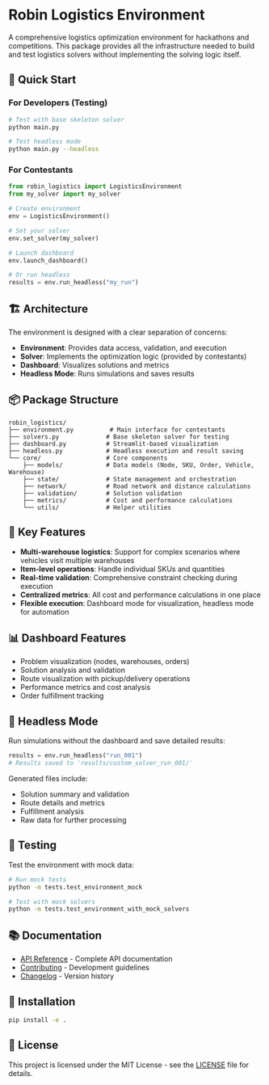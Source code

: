 # Robin Logistics Environment

A comprehensive logistics optimization environment for hackathons and competitions. This package provides all the infrastructure needed to build and test logistics solvers without implementing the solving logic itself.

## 🚀 Quick Start

### For Developers (Testing)

```bash
# Test with base skeleton solver
python main.py

# Test headless mode
python main.py --headless
```

### For Contestants

```python
from robin_logistics import LogisticsEnvironment
from my_solver import my_solver

# Create environment
env = LogisticsEnvironment()

# Set your solver
env.set_solver(my_solver)

# Launch dashboard
env.launch_dashboard()

# Or run headless
results = env.run_headless("my_run")
```

## 🏗️ Architecture

The environment is designed with a clear separation of concerns:

- **Environment**: Provides data access, validation, and execution
- **Solver**: Implements the optimization logic (provided by contestants)
- **Dashboard**: Visualizes solutions and metrics
- **Headless Mode**: Runs simulations and saves results

## 📦 Package Structure

```
robin_logistics/
├── environment.py          # Main interface for contestants
├── solvers.py             # Base skeleton solver for testing
├── dashboard.py           # Streamlit-based visualization
├── headless.py            # Headless execution and result saving
└── core/                  # Core components
    ├── models/            # Data models (Node, SKU, Order, Vehicle, Warehouse)
    ├── state/             # State management and orchestration
    ├── network/           # Road network and distance calculations
    ├── validation/        # Solution validation
    ├── metrics/           # Cost and performance calculations
    └── utils/             # Helper utilities
```

## 🔧 Key Features

- **Multi-warehouse logistics**: Support for complex scenarios where vehicles visit multiple warehouses
- **Item-level operations**: Handle individual SKUs and quantities
- **Real-time validation**: Comprehensive constraint checking during execution
- **Centralized metrics**: All cost and performance calculations in one place
- **Flexible execution**: Dashboard mode for visualization, headless mode for automation

## 📊 Dashboard Features

- Problem visualization (nodes, warehouses, orders)
- Solution analysis and validation
- Route visualization with pickup/delivery operations
- Performance metrics and cost analysis
- Order fulfillment tracking

## 🚛 Headless Mode

Run simulations without the dashboard and save detailed results:

```python
results = env.run_headless("run_001")
# Results saved to 'results/custom_solver_run_001/'
```

Generated files include:
- Solution summary and validation
- Route details and metrics
- Fulfillment analysis
- Raw data for further processing

## 🧪 Testing

Test the environment with mock data:

```bash
# Run mock tests
python -m tests.test_environment_mock

# Test with mock solvers
python -m tests.test_environment_with_mock_solvers
```

## 📚 Documentation

- [API Reference](API_REFERENCE.md) - Complete API documentation
- [Contributing](CONTRIBUTING.md) - Development guidelines
- [Changelog](CHANGELOG.md) - Version history

## 🚀 Installation

```bash
pip install -e .
```

## 📝 License

This project is licensed under the MIT License - see the [LICENSE](LICENSE) file for details.